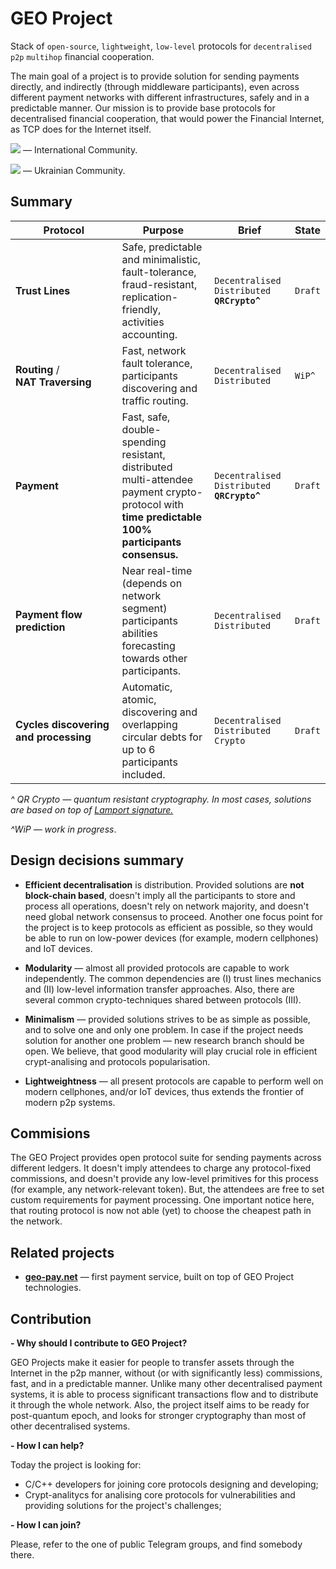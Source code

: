 # GEO Project
Stack of `open-source`, `lightweight`, `low-level` protocols for `decentralised` `p2p` `multihop` financial cooperation.

The main goal of a project is to provide solution for sending payments directly, and indirectly (through middleware participants), even across different payment networks with different infrastructures, safely and in a predictable manner.
Our mission is to provide base protocols for decentralised financial cooperation, that would power the Financial Internet, as TCP does for the Internet itself.

[<img src="https://camo.githubusercontent.com/aebd3cdcab53bdc6fbd1362bcc78a0812677c627/68747470733a2f2f706174726f6c617669612e6769746875622e696f2f74656c656772616d2d62616467652f666f6c6c6f772e706e67">](https://t.me/geopeopleeng) — International Community. 

[<img src="https://camo.githubusercontent.com/aebd3cdcab53bdc6fbd1362bcc78a0812677c627/68747470733a2f2f706174726f6c617669612e6769746875622e696f2f74656c656772616d2d62616467652f666f6c6c6f772e706e67">](http://t.me/geopeoplegroup) — Ukrainian Community.


## Summary
Protocol | Purpose | Brief| State
--- | --- | --- | ---
**Trust&nbsp;Lines** | Safe, predictable and minimalistic,  fault-tolerance, fraud-resistant, replication-friendly, activities accounting. |  `Decentralised` `Distributed` **`QRCrypto^`** | `Draft`
**Routing** / **NAT&nbsp;Traversing** | Fast, network fault tolerance, participants discovering and traffic routing. | `Decentralised` `Distributed` | `WiP^`
**Payment** | Fast, safe, double-spending resistant, distributed multi-attendee payment crypto-protocol with **time predictable 100% participants consensus.** | `Decentralised` `Distributed` **`QRCrypto^`** | `Draft`
**Payment&nbsp;flow prediction** | Near real-time (depends on network segment) participants abilities forecasting towards other participants. | `Decentralised` `Distributed` | `Draft`
**Cycles&nbsp;discovering and processing** | Automatic, atomic, discovering and overlapping circular debts for up to 6 participants included. | `Decentralised` `Distributed` `Crypto` | `Draft`
 
*^ QR Crypto — quantum resistant cryptography. In most cases, solutions are based on top of [Lamport signature.](https://en.wikipedia.org/wiki/Lamport_signature)*

*^WiP — work in progress*.


## Design decisions summary 
* **Efficient decentralisation** is distribution. Provided solutions are **not block-chain based**, doesn't imply all the participants to store and process all operations, doesn't rely on network majority, and doesn't need global network consensus to proceed. Another one focus point for the project is to keep protocols as efficient as possible, so they would be able to run on low-power devices (for example, modern cellphones) and IoT devices.

* **Modularity** — almost all provided protocols are capable to work independently. The common dependencies are (I) trust lines mechanics and (II) low-level information transfer approaches. Also, there are several common crypto-techniques shared between protocols (III).

* **Minimalism** — provided solutions strives to be as simple as possible, and to solve one and only one problem. In case if the project needs solution for another one problem — new research branch should be open. We believe, that good modularity will play crucial role in efficient crypt-analising and protocols popularisation. 

* **Lightweightness** — all present protocols are capable to perform well on modern cellphones, and/or IoT devices, thus extends the frontier of modern p2p systems.


## Commisions
The GEO Project provides open protocol suite for sending payments across different ledgers. It doesn't imply attendees to charge any protocol-fixed commissions, and doesn't provide any low-level primitives for this process (for example, any network-relevant token). But, the attendees are free to set custom requirements for payment processing. One important notice here, that routing protocol is now not able (yet) to choose the cheapest path in the network. 


## Related projects
* **[geo-pay.net](https://geo-pay.net)** — first payment service, built on top of GEO Project technologies.


## Contribution
**- Why should I contribute to GEO Project?**

GEO Projects make it easier for people to transfer assets through the Internet in the p2p manner, without (or with significantly less) commissions, fast, and in a predictable manner. Unlike many other decentralised payment systems, it is able to process significant transactions flow and to distribute it through the whole network. Also, the project itself aims to be ready for post-quantum epoch, and looks for stronger cryptography than most of other decentralised systems.

**- How I can help?**

Today the project is looking for:
* C/C++ developers for joining core protocols designing and developing;
* Crypt-analitycs for analising core protocols for vulnerabilities and providing solutions for the project's challenges;


**- How I can join?**

Please, refer to the one of public Telegram groups, and find somebody there. 
